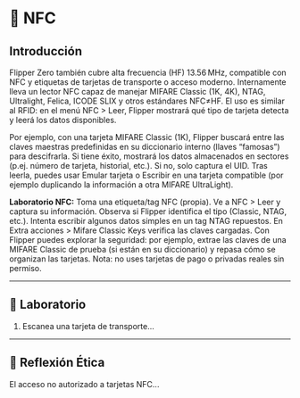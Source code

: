 # 📲 NFC

## Introducción
Flipper Zero también cubre alta frecuencia (HF) 13.56 MHz, compatible con NFC y etiquetas de tarjetas de transporte o acceso moderno. Internamente lleva un lector NFC capaz de manejar MIFARE Classic (1K, 4K), NTAG, Ultralight, Felica, ICODE SLIX y otros estándares NFC≠HF. El uso es similar al RFID: en el menú NFC > Leer, Flipper mostrará qué tipo de tarjeta detecta y leerá los datos disponibles.

Por ejemplo, con una tarjeta MIFARE Classic (1K), Flipper buscará entre las claves maestras predefinidas en su diccionario interno (llaves “famosas”) para descifrarla. Si tiene éxito, mostrará los datos almacenados en sectores (p.ej. número de tarjeta, historial, etc.). Si no, solo captura el UID. Tras leerla, puedes usar Emular tarjeta o Escribir en una tarjeta compatible (por ejemplo duplicando la información a otra MIFARE UltraLight).

**Laboratorio NFC:** Toma una etiqueta/tag NFC (propia). Ve a NFC > Leer y captura su información. Observa si Flipper identifica el tipo (Classic, NTAG, etc.). Intenta escribir algunos datos simples en un tag NTAG repuestos. En Extra acciones > Mifare Classic Keys verifica las claves cargadas. Con Flipper puedes explorar la seguridad: por ejemplo, extrae las claves de una MIFARE Classic de prueba (si están en su diccionario) y repasa cómo se organizan las tarjetas. Nota: no uses tarjetas de pago o privadas reales sin permiso.

---
## 🧪 Laboratorio
1. Escanea una tarjeta de transporte...

---
## 🤔 Reflexión Ética
El acceso no autorizado a tarjetas NFC...
